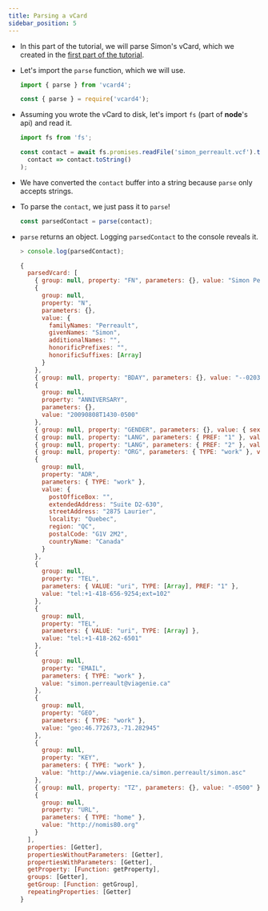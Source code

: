 ```yaml
---
title: Parsing a vCard
sidebar_position: 5
---
```


* In this part of the tutorial, we will parse Simon's vCard, which we created in the [first part of the tutorial](/getting-started/tutorial/creating-vcard).

* Let's import the ```parse``` function, which we will use.

  ```js title=ESM
  import { parse } from 'vcard4';
  ```

  ```js title=commonjs
  const { parse } = require('vcard4');
  ```
* Assuming you wrote the vCard to disk, let's import ```fs``` (part of __node__'s api) and read it.

  ```js
  import fs from 'fs';

  const contact = await fs.promises.readFile('simon_perreault.vcf').then(
    contact => contact.toString()
  );
  ```

* We have converted the ```contact``` buffer into a string because ```parse``` only accepts strings.

* To parse the ```contact```, we just pass it to ```parse```!

  ```js
  const parsedContact = parse(contact);
  ```

* ```parse``` returns an object. Logging ```parsedContact``` to the console reveals it.

  ```js
  > console.log(parsedContact);

  {
    parsedVcard: [
      { group: null, property: "FN", parameters: {}, value: "Simon Perreault" },
      {
        group: null,
        property: "N",
        parameters: {},
        value: {
          familyNames: "Perreault",
          givenNames: "Simon",
          additionalNames: "",
          honorificPrefixes: "",
          honorificSuffixes: [Array]
        }
      },
      { group: null, property: "BDAY", parameters: {}, value: "--0203" },
      {
        group: null,
        property: "ANNIVERSARY",
        parameters: {},
        value: "20090808T1430-0500"
      },
      { group: null, property: "GENDER", parameters: {}, value: { sex: "M", gender: "" } },
      { group: null, property: "LANG", parameters: { PREF: "1" }, value: "fr" },
      { group: null, property: "LANG", parameters: { PREF: "2" }, value: "en" },
      { group: null, property: "ORG", parameters: { TYPE: "work" }, value: "Viagenie" },
      {
        group: null,
        property: "ADR",
        parameters: { TYPE: "work" },
        value: {
          postOfficeBox: "",
          extendedAddress: "Suite D2-630",
          streetAddress: "2875 Laurier",
          locality: "Quebec",
          region: "QC",
          postalCode: "G1V 2M2",
          countryName: "Canada"
        }
      },
      {
        group: null,
        property: "TEL",
        parameters: { VALUE: "uri", TYPE: [Array], PREF: "1" },
        value: "tel:+1-418-656-9254;ext=102"
      },
      {
        group: null,
        property: "TEL",
        parameters: { VALUE: "uri", TYPE: [Array] },
        value: "tel:+1-418-262-6501"
      },
      {
        group: null,
        property: "EMAIL",
        parameters: { TYPE: "work" },
        value: "simon.perreault@viagenie.ca"
      },
      {
        group: null,
        property: "GEO",
        parameters: { TYPE: "work" },
        value: "geo:46.772673,-71.282945"
      },
      {
        group: null,
        property: "KEY",
        parameters: { TYPE: "work" },
        value: "http://www.viagenie.ca/simon.perreault/simon.asc"
      },
      { group: null, property: "TZ", parameters: {}, value: "-0500" },
      {
        group: null,
        property: "URL",
        parameters: { TYPE: "home" },
        value: "http://nomis80.org"
      }
    ],
    properties: [Getter],
    propertiesWithoutParameters: [Getter],
    propertiesWithParameters: [Getter],
    getProperty: [Function: getProperty],
    groups: [Getter],
    getGroup: [Function: getGroup],
    repeatingProperties: [Getter]
  }
  ```
